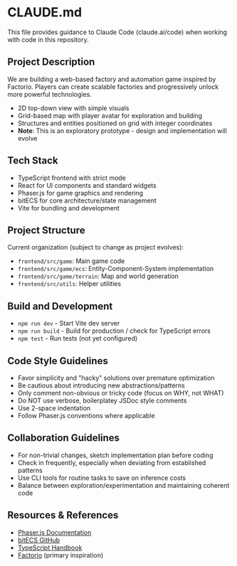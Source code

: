 # CLAUDE.md

This file provides guidance to Claude Code (claude.ai/code) when working with code in this repository.

## Project Description

We are building a web-based factory and automation game inspired by Factorio. Players can create scalable factories and progressively unlock more powerful technologies.

- 2D top-down view with simple visuals
- Grid-based map with player avatar for exploration and building
- Structures and entities positioned on grid with integer coordinates
- **Note**: This is an exploratory prototype - design and implementation will evolve

## Tech Stack

- TypeScript frontend with strict mode
- React for UI components and standard widgets
- Phaser.js for game graphics and rendering
- bitECS for core architecture/state management
- Vite for bundling and development

## Project Structure

Current organization (subject to change as project evolves):
- `frontend/src/game`: Main game code
- `frontend/src/game/ecs`: Entity-Component-System implementation
- `frontend/src/game/terrain`: Map and world generation
- `frontend/src/utils`: Helper utilities

## Build and Development

- `npm run dev` - Start Vite dev server
- `npm run build` - Build for production / check for TypeScript errors
- `npm test` - Run tests (not yet configured)

## Code Style Guidelines

- Favor simplicity and "hacky" solutions over premature optimization
- Be cautious about introducing new abstractions/patterns
- Only comment non-obvious or tricky code (focus on WHY, not WHAT)
- Do NOT use verbose, boilerplatey JSDoc style comments 
- Use 2-space indentation
- Follow Phaser.js conventions where applicable

## Collaboration Guidelines

- For non-trivial changes, sketch implementation plan before coding
- Check in frequently, especially when deviating from established patterns
- Use CLI tools for routine tasks to save on inference costs
- Balance between exploration/experimentation and maintaining coherent code

## Resources & References

- [Phaser.js Documentation](https://phaser.io/docs)
- [bitECS GitHub](https://github.com/NateTheGreatt/bitECS)
- [TypeScript Handbook](https://www.typescriptlang.org/docs/handbook/intro.html)
- [Factorio](https://factorio.com/) (primary inspiration)
